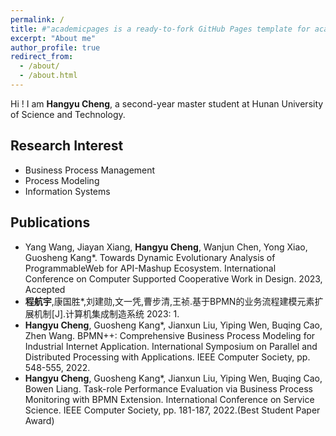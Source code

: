 ```yaml
---
permalink: /
title: #"academicpages is a ready-to-fork GitHub Pages template for academic personal websites"
excerpt: "About me"
author_profile: true
redirect_from: 
  - /about/
  - /about.html
---
```


Hi ! I am **Hangyu Cheng**, a second-year master student at Hunan University of Science and Technology.

## Research Interest
* Business Process Management
* Process Modeling
* Information Systems

## Publications
- Yang Wang, Jiayan Xiang, **Hangyu Cheng**, Wanjun Chen, Yong Xiao, Guosheng Kang*. Towards Dynamic Evolutionary Analysis of ProgrammableWeb for API-Mashup Ecosystem. International Conference on Computer Supported Cooperative Work in Design. 2023, Accepted
- **程航宇**,康国胜*,刘建勋,文一凭,曹步清,王祯.基于BPMN的业务流程建模元素扩展机制[J].计算机集成制造系统 2023: 1.
- **Hangyu Cheng**, Guosheng Kang*, Jianxun Liu, Yiping Wen, Buqing Cao, Zhen Wang. BPMN++: Comprehensive Business Process Modeling for Industrial Internet Application. International Symposium on Parallel and Distributed Processing with Applications. IEEE Computer Society, pp. 548-555, 2022.
- **Hangyu Cheng**, Guosheng Kang*, Jianxun Liu, Yiping Wen, Buqing Cao, Bowen Liang. Task-role Performance Evaluation via Business Process Monitoring with BPMN Extension. International Conference on Service Science. IEEE Computer Society, pp. 181-187, 2022.(Best Student Paper Award)



